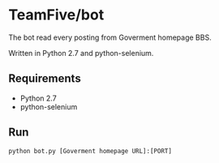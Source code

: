 # TeamFive/bot


The bot read every posting from Goverment homepage BBS. 

Written in Python 2.7 and python-selenium.


## Requirements

- Python 2.7
- python-selenium


## Run

	python bot.py [Goverment homepage URL]:[PORT]

